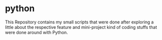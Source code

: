 # python

This Repository contains my small scripts that were done after exploring a little about the respective feature and mini-project kind of coding stuffs that were done around with Python.


